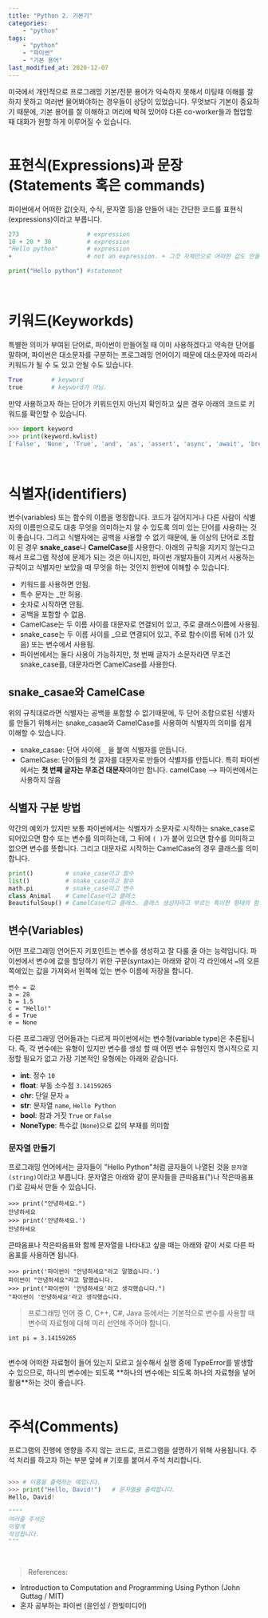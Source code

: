 ```yaml
---
title: "Python 2. 기본기"
categories: 
    - "python"
tags:
    - "python"
    - "파이썬"    
    - "기본 용어"   
last_modified_at: 2020-12-07
---
```


미국에서 개인적으로 프로그래밍 기본/전문 용어가 익숙하지 못해서 미팅때 이해를 잘 하지 못하고 여러번 물어봐야하는 경우들이 상당이 있었습니다. 무엇보다 기본이 중요하기 때문에, 기본 용어를 잘 이해하고 머리에 박혀 있어야 다른 co-worker들과 협업할 때 대화가 원할 하게 이루어질 수 있습니다.
<br>
<br>

# 표현식(Expressions)과 문장(Statements 혹은 commands)
파이썬에서 어떠한 값(숫자, 수식, 문자열 등)을 만들어 내는 간단한 코드를 표현식(expressions)이라고 부릅니다.
```python
273                   # expression
10 + 20 * 30          # expression
"Hello python"        # expression
+                     # not an expression. + 그것 자체만으로 어떠한 값도 만들어 낼 수 없기 때문에 표현식이 아님.

print("Hello python") #statement

```
<br>

# 키워드(Keyworkds)
특별한 의미가 부여된 단어로, 파이썬이 만들어질 때 이미 사용하겠다고 약속한 단어를 말하며, 파이썬은 대소문자를 구분하는 프로그래밍 언어이기 때문에 대소문자에 따라서 키워드가 될 수 도 있고 안될 수도 있습니다.
```python
True        # keyword
true        # keyword가 아님.
```

만약 사용하고자 하는 단어가 키워드인지 아닌지 확인하고 싶은 경우 아래의 코드로 키워드를 확인할 수 있습니다.
```python
>>> import keyword
>>> print(keyword.kwlist)
['False', 'None', 'True', 'and', 'as', 'assert', 'async', 'await', 'break', 'class', 'continue', 'def', 'del', 'elif', 'else', 'except', 'finally', 'for', 'from', 'global', 'if', 'import', 'in', 'is', 'lambda', 'nonlocal', 'not', 'or', 'pass', 'raise', 'return', 'try', 'while', 'with', 'yield'] 
```
<br>

# 식별자(identifiers)
변수(variables) 또는 함수의 이름을 명칭합니다. 코드가 길어지거나 다른 사람이 식별자의 이름만으로도 대충 무엇을 의미하는지 알 수 있도록 의미 있는 단어를 사용하는 것이 좋습니다. 그리고 식별자에는 공백을 사용할 수 없기 때문에, 둘 이상의 단어로 조합이 된 경우 **snake_case**나 **CamelCase**를 사용한다. 아래의 규칙을 지키지 않는다고 해서 프로그램 작성에 문제가 되는 것은 아니지만, 파이썬 개발자들이 지켜서 사용하는 규칙이고 식별자만 보았을 때 무엇을 하는 것인지 한번에 이해할 수 있습니다.
- 키워드를 사용하면 안됨.
- 특수 문자는 _만 허용.
- 숫자로 시작하면 안됨.
- 공백을 포함할 수 없음.
- CamelCase는 두 이름 사이를 대문자로 연결되어 있고, 주로 클래스이름에 사용됨.
- snake_case는 두 이름 사이를 _으로 연결되어 있고, 주로 함수(이름 뒤에 ()가 있음) 또는 변수에서 사용됨.
- 파이썬에서는 둘다 사용이 가능하지만, 첫 번째 글자가 소문자라면 무조건 snake_case를, 대문자라면 CamelCase를 사용한다.

## snake_casae와 CamelCase
위의 규칙대로라면 식별자는 공백을 포함할 수 없기때문에, 두 단어 조함으로된 식별자를 만들기 위해서는 snake_casae와 CamelCase를 사용하여 식별자의 의미를 쉽게 이해할 수 있습니다.
- snake_casae: 단어 사이에 `_` 을 붙여 식별자를 만듭니다.
- CamelCase: 단어들의 첫 글자를 대문자로 만들어 식별자를 만듭니다. 특히 파이썬에서는 **첫 번째 글자는 무조건 대문자**여야만 합니다. camelCase --> 파이썬에서는 사용하지 않음

## 식별자 구분 방법
약간의 예외가 있지만 보통 파이썬에서는 식별자가 소문자로 시작하는 snake_case로 되어있으면 함수 또는 변수를 의미하는데, 그 뒤에 `( )`가 붙어 있으면 함수를 의미하고 없으면 변수를 뜻합니다. 그리고 대문자로 시작하는 CamelCase의 경우 클래스를 의미합니다. 
```python
print()         # snake_case이고 함수
list()          # snake_case이고 함수
math.pi         # snake_case이고 변수
class Animal    # CamelCase이고 클래스
BeautifulSoup() # CamelCase이고 클래스. 클래스 생성자라고 부르는 특이한 형태의 함수임.
```

## 변수(Variables)
어떤 프로그래밍 언어든지 키포인트는 변수를 생성하고 잘 다룰 줄 아는 능력입니다. 파이썬에서 변수에 값을 할당하기 위한 구문(syntax)는 아래와 같이 각 라인에서 `=`의 오른쪽에있는 값을 가져와서 왼쪽에 있는 변수 이름에 저장을 합니다.
```
변수 = 값
a = 28
b = 1.5
c = "Hello!"
d = True
e = None
```
다른 프로그래밍 언어들과는 다르게 파이썬에서는 변수형(variable type)은 추론됩니다. 즉, 각 변수에는 유형이 있지만 변수를 생성 할 때 어떤 변수 유형인지 명시적으로 지정할 필요가 없고 가장 기본적인 유형에는 아래와 같습니다.
- **int**: 정수 `10`
- **float**: 부동 소수점 `3.14159265`
- **chr**: 단일 문자 `a`
- **str**: 문자열 `name`, `Hello Python`
- **bool**: 참과 거짓 `True` or `False`
- **NoneType**: 특수값 (`None`)으로 값의 부재를 의미함

### 문자열 만들기
프로그래밍 언어에서는 글자들이 "Hello Python"처럼 글자들이 나열된 것을 `문자열(string)`이라고 부릅니다. 문자열은 아래와 같이 문자들을 큰따옴표(")나 작은따옴표(')로 감싸서 만들 수 있습니다.
```
>>> print("안녕하세요.")
안녕하세요
>>> print('안녕하세요.')
안녕하세요
```
큰따옴표나 작은따옴표와 함께 문자열을 나타내고 싶을 때는 아래와 같이 서로 다른 따옴표를 사용하면 됩니다.
```
>>> print('파이썬이 "안녕하세요"라고 말했습니다.')
파이썬이 "안녕하세요"라고 말했습니다.
>>> print("파이썬이 '안녕하세요'라고 생각했습니다.")
"파이썬이 '안녕하세요'라고 생각했습니다.
```
> 프로그래밍 언어 중 C, C++, C#, Java 등에서는 기본적으로 변수를 사용할 때 변수의 자료형에 대해 미리 선언해 주어야 합니다.
```
int pi = 3.14159265
```
<br>
변수에 어떠한 자료형이 들어 있는지 모르고 실수해서 실행 중에 TypeError를 발생할 수 있으므로, 하나의 변수에는 되도록 **하나의 변수에는 되도록 하나의 자료형을 넣어 활용**하는 것이 좋습니다.
<br>
<br>


# 주석(Comments)
프로그램의 진행에 영향을 주지 않는 코드로, 프로그램을 설명하기 위해 사용됩니다. 주석 처리를 하고자 하는 부분 앞에 # 기호를 붙여서 주석 처리합니다. 
```python

>>> # 이름을 출력하는 예입니다.
>>> print("Hello, David!")   # 문자열을 출력합니다.
Hello, David!

""""
여러줄 주석은
이렇게 
작성합니다.
"""
```
<br>


> References:
- Introduction to Computation and Programming Using Python (John Guttag / MIT)
- 혼자 공부하는 파이썬 (윤인성 / 한빛미디어)